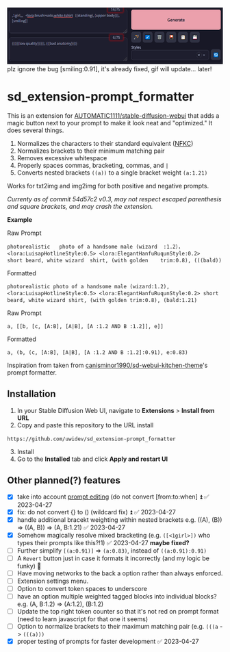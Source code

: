 ![Demonstration](/demo/demo.gif)
plz ignore the bug [smiling:0.91], it's already fixed, gif will update... later!

# sd_extension-prompt_formatter
This is an extension for [AUTOMATIC1111/stable-diffusion-webui](https://github.com/AUTOMATIC1111/stable-diffusion-webui) that adds a magic button next to your prompt to make it look neat and "optimized." It does several things.
1. Normalizes the characters to their standard equivalent ([NFKC](https://en.wikipedia.org/wiki/Unicode_equivalence#Normal_forms))
2. Normalizes brackets to their minimum matching pair
3. Removes excessive whitespace
4. Properly spaces commas, bracketing, commas, and `|`
5. Converts nested brackets `((a))` to a single bracket weight `(a:1.21)`

Works for txt2img and img2img for both positive and negative prompts.

*Currenty as of commit 54d57c2 v0.3, may not respect escaped parenthesis and square brackets, and may crash the extension.*

**Example**

Raw Prompt
```
photorealistic   photo of a handsome male (wizard  :1.2）， <lora:LuisapHotlineStyle:0.5> <lora:ElegantHanfuRuqunStyle:0.2>    short beard, white wizard  shirt, (with golden    trim:0.8), (((bald))
```

Formatted
```
photorealistic photo of a handsome male (wizard:1.2), <lora:LuisapHotlineStyle:0.5> <lora:ElegantHanfuRuqunStyle:0.2> short beard, white wizard shirt, (with golden trim:0.8), (bald:1.21)
```

Raw Prompt
```
a, [[b, [c, [A:B], [A|B], [A :1.2 AND B :1.2]], e]]
```

Formatted
```
a, (b, (c, [A:B], [A|B], [A :1.2 AND B :1.2]:0.91), e:0.83)
```


Inspiration from taken from [canisminor1990/sd-webui-kitchen-theme](https://github.com/canisminor1990/sd-webui-kitchen-theme)'s prompt formatter.

## Installation
1. In your Stable Diffusion Web UI, navigate to **Extensions** > **Install from URL**
2. Copy and paste this repository to the URL install

`https://github.com/uwidev/sd_extension-prompt_formatter`

3. Install
4. Go to the **Installed** tab and click **Apply and restart UI**

## Other planned(?) features
- [x] take into account [prompt editing](https://github.com/AUTOMATIC1111/stable-diffusion-webui/wiki/Features#prompt-editing) (do not convert [from:to:when] ⏫ ✅ 2023-04-27
- [x] fix: do not convert {} to () (wildcard fix) ⏫ ✅ 2023-04-27
- [x] handle additional bracekt weighting within nested brackets e.g. ((A), (B)) => ((A, B)) => (A, B:1.21) ✅ 2023-04-27
- [x] Somehow magically resolve mixed bracketing (e.g. `([<1girl>])` who types their prompts like this?!1) ✅ 2023-04-27 **maybe fixed?**
- [ ] Further simplify `[(a:0.91)]` => `(a:0.83)`, instead of `((a:0.91):0.91)`
- [ ] A `Revert` button just in case it formats it incorrectly (and my logic be funky) 🔼 
- [ ] Have moving networks to the back a option rather than always enforced.
- [ ] Extension settings menu.
- [ ] Option to convert token spaces to underscore
- [ ] have an option multiple weighted tagged blocks into individual blocks? e.g. (A, B:1.2) => (A:1.2), (B:1.2)
- [ ] Update the top right token counter so that it's not red on prompt format (need to learn javascript for that one it seems)
- [ ] Option to normalize brackets to their maximum matching pair (e.g. `(((a` -> `(((a)))`
- [x] proper testing of prompts for faster development ✅ 2023-04-27

